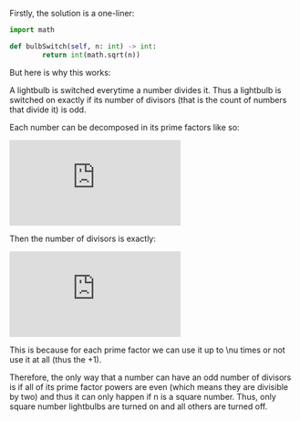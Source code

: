 Firstly, the solution is a one-liner:

```python
import math

def bulbSwitch(self, n: int) -> int:
        return int(math.sqrt(n))
```

But here is why this works:

A lightbulb is switched everytime a number divides it. Thus a lightbulb is switched on exactly if its number of divisors (that is the count of numbers that divide it) is odd.

Each number can be decomposed in its prime factors like so:

![equation](http://latex.codecogs.com/svg.latex?n%20=%20p_%7B1%7D%5E%7Bv1%7Dp_%7B2%7D%5E%7Bv2%7D...p_%7Bk%7D%5E%7Bvk%7D)

Then the number of divisors is exactly:

![equation](http://latex.codecogs.com/svg.latex?d%28n%29%20=%20%28v_%7B1%7D&plus;1%29%28v_%7B2%7D&plus;1%29...%28v%7Bk%7D&plus;1%29,)

This is because for each prime factor we can use it up to \nu times or not use it at all (thus the +1).

Therefore, the only way that a number can have an odd number of divisors is if all of its prime factor powers are even (which means they are divisible by two) and thus it can only happen if n is a square number. Thus, only square number lightbulbs are turned on and all others are turned off.